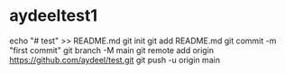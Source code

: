 # aydeeltest1
echo "# test" >> README.md   git init   git add README.md   git commit -m "first commit"   git branch -M main   git remote add origin https://github.com/aydeel/test.git   git push -u origin main
